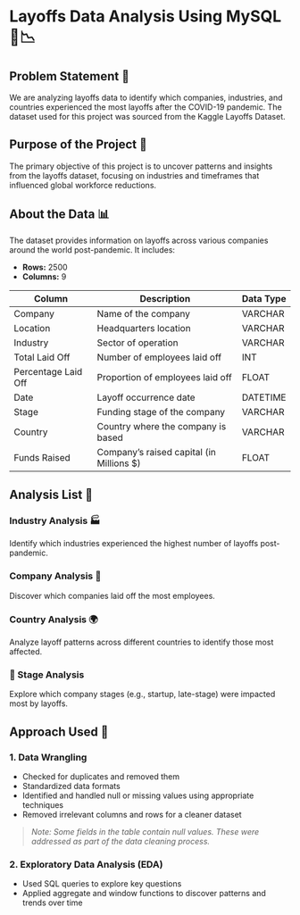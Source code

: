 # Layoffs Data Analysis Using MySQL 💼📉 

##  Problem Statement 🧩
We are analyzing layoffs data to identify which companies, industries, and countries experienced the most layoffs after the COVID-19 pandemic. The dataset used for this project was sourced from the Kaggle Layoffs Dataset.

##  Purpose of the Project 🎯
The primary objective of this project is to uncover patterns and insights from the layoffs dataset, focusing on industries and timeframes that influenced global workforce reductions.

##  About the Data 📊 
The dataset provides information on layoffs across various companies around the world post-pandemic. It includes:
- **Rows:** 2500  
- **Columns:** 9  

| Column              | Description                                     | Data Type   |
|---------------------|--------------------------------------------------|-------------|
| Company             | Name of the company                              | VARCHAR     |
| Location            | Headquarters location                            | VARCHAR     |
| Industry            | Sector of operation                              | VARCHAR     |
| Total Laid Off      | Number of employees laid off                     | INT         |
| Percentage Laid Off | Proportion of employees laid off                 | FLOAT       |
| Date                | Layoff occurrence date                           | DATETIME    |
| Stage               | Funding stage of the company                     | VARCHAR     |
| Country             | Country where the company is based               | VARCHAR     |
| Funds Raised        | Company’s raised capital (in Millions $)         | FLOAT       |

##  Analysis List 📌

### Industry Analysis  🏭
Identify which industries experienced the highest number of layoffs post-pandemic.

###  Company Analysis  🏢
Discover which companies laid off the most employees.

###  Country Analysis  🌍
Analyze layoff patterns across different countries to identify those most affected.

### 🚀 Stage Analysis  
Explore which company stages (e.g., startup, late-stage) were impacted most by layoffs.

## Approach Used  🧹

### 1. Data Wrangling  
- Checked for duplicates and removed them  
- Standardized data formats  
- Identified and handled null or missing values using appropriate techniques  
- Removed irrelevant columns and rows for a cleaner dataset

> *Note: Some fields in the table contain null values. These were addressed as part of the data cleaning process.*

### 2. Exploratory Data Analysis (EDA)  
- Used SQL queries to explore key questions  
- Applied aggregate and window functions to discover patterns and trends over time
